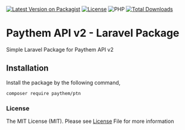 [![Latest Version on Packagist](https://img.shields.io/packagist/v/paythem/ptn?style=for-the-badge)](https://packagist.org/packages/kevinevrig/paythem-laravel-api)
[![License](https://img.shields.io/packagist/l/paythem/ptn?style=for-the-badge)](https://tldrlegal.com/license/mit-license)
![PHP](https://img.shields.io/packagist/php-v/paythem/ptn?style=for-the-badge)
[![Total Downloads](https://img.shields.io/packagist/dt/paythem/ptn?style=for-the-badge)](https://packagist.org/packages/paythem/ptn)

# Paythem API v2 - Laravel Package

Simple Laravel Package for Paythem API v2

## Installation

Install the package by the following command,

    composer require paythem/ptn

### License
The MIT License (MIT). Please see [License](LICENSE.md) File for more information   